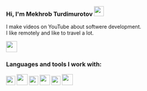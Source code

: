 ### Hi, I'm Mekhrob Turdimurotov <img src="https://media.giphy.com/media/hvRJCLFzcasrR4ia7z/giphy.gif" width="27px">

I make videos on YouTube about softwere development. <br />
I like remotely and like to travel a lot.

<a href="https://t.me/Mexrob_Ako">
  <img src="https://encrypted-tbn0.gstatic.com/images?q=tbn:ANd9GcTuAtPcl_Ytv7gQP5Tq9rpv0tvmcwd0OmsETA&usqp=CAU" width="30px">
</a>

<br />

### Languages and tools I work with:

<code><img src="https://upload.wikimedia.org/wikipedia/commons/thumb/6/61/HTML5_logo_and_wordmark.svg/2048px-HTML5_logo_and_wordmark.svg.png" width="25px"></code>
<code><img src="https://encrypted-tbn0.gstatic.com/images?q=tbn:ANd9GcSubsfvX1GCHF8amyfEQxTz7AECFDY-oGMVTg&usqp=CAU" width="30px" height="30px"></code>
<code><img src="https://w7.pngwing.com/pngs/628/224/png-transparent-bootstrap-plain-wordmark-logo-icon.png" width="25px"></code>
<code><img src="https://image.pngaaa.com/779/6447779-middle.png" width="28px" height="28px"></code>
<code><img src="https://img1.gratispng.com/20180720/bv/kisspng-javascript-logo-html-clip-art-javascript-logo-5b5188b13c2314.0304322315320700652463.jpg" width="25px"></code>
<code><img src="https://image.pngaaa.com/799/6103799-middle.png" width="30px" height="30px"></code>
